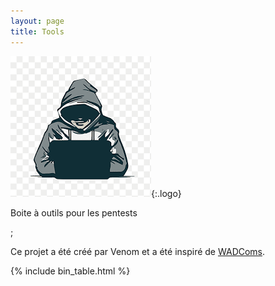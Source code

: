 ```yaml
---
layout: page
title: Tools
---
```


![logo](/assets/logo.png){:.logo}

Boite à outils pour les pentests
<!-- See the full list of [items](/items/) and [filters](/filters/) -->;
Ce projet a été créé par Venom et a été inspiré de [WADComs](https://wadcoms.github.io/).

[items]: /items/
[filters]: /filters/

{% include bin_table.html %}

